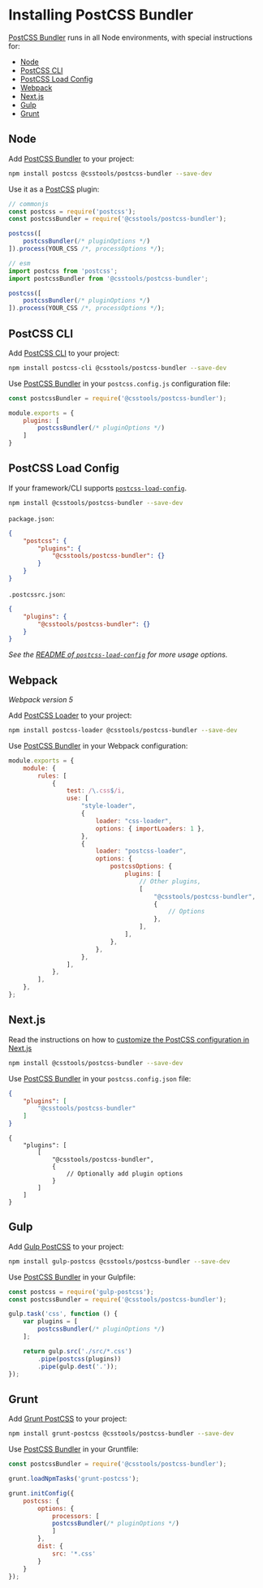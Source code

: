 # Installing PostCSS Bundler

[PostCSS Bundler] runs in all Node environments, with special instructions for:

- [Node](#node)
- [PostCSS CLI](#postcss-cli)
- [PostCSS Load Config](#postcss-load-config)
- [Webpack](#webpack)
- [Next.js](#nextjs)
- [Gulp](#gulp)
- [Grunt](#grunt)



## Node

Add [PostCSS Bundler] to your project:

```bash
npm install postcss @csstools/postcss-bundler --save-dev
```

Use it as a [PostCSS] plugin:

```js
// commonjs
const postcss = require('postcss');
const postcssBundler = require('@csstools/postcss-bundler');

postcss([
	postcssBundler(/* pluginOptions */)
]).process(YOUR_CSS /*, processOptions */);
```

```js
// esm
import postcss from 'postcss';
import postcssBundler from '@csstools/postcss-bundler';

postcss([
	postcssBundler(/* pluginOptions */)
]).process(YOUR_CSS /*, processOptions */);
```

## PostCSS CLI

Add [PostCSS CLI] to your project:

```bash
npm install postcss-cli @csstools/postcss-bundler --save-dev
```

Use [PostCSS Bundler] in your `postcss.config.js` configuration file:

```js
const postcssBundler = require('@csstools/postcss-bundler');

module.exports = {
	plugins: [
		postcssBundler(/* pluginOptions */)
	]
}
```

## PostCSS Load Config

If your framework/CLI supports [`postcss-load-config`](https://github.com/postcss/postcss-load-config).

```bash
npm install @csstools/postcss-bundler --save-dev
```

`package.json`:

```json
{
	"postcss": {
		"plugins": {
			"@csstools/postcss-bundler": {}
		}
	}
}
```

`.postcssrc.json`:

```json
{
	"plugins": {
		"@csstools/postcss-bundler": {}
	}
}
```

_See the [README of `postcss-load-config`](https://github.com/postcss/postcss-load-config#usage) for more usage options._

## Webpack

_Webpack version 5_

Add [PostCSS Loader] to your project:

```bash
npm install postcss-loader @csstools/postcss-bundler --save-dev
```

Use [PostCSS Bundler] in your Webpack configuration:

```js
module.exports = {
	module: {
		rules: [
			{
				test: /\.css$/i,
				use: [
					"style-loader",
					{
						loader: "css-loader",
						options: { importLoaders: 1 },
					},
					{
						loader: "postcss-loader",
						options: {
							postcssOptions: {
								plugins: [
									// Other plugins,
									[
										"@csstools/postcss-bundler",
										{
											// Options
										},
									],
								],
							},
						},
					},
				],
			},
		],
	},
};
```

## Next.js

Read the instructions on how to [customize the PostCSS configuration in Next.js](https://nextjs.org/docs/advanced-features/customizing-postcss-config)

```bash
npm install @csstools/postcss-bundler --save-dev
```

Use [PostCSS Bundler] in your `postcss.config.json` file:

```json
{
	"plugins": [
		"@csstools/postcss-bundler"
	]
}
```

```json5
{
	"plugins": [
		[
			"@csstools/postcss-bundler",
			{
				// Optionally add plugin options
			}
		]
	]
}
```

## Gulp

Add [Gulp PostCSS] to your project:

```bash
npm install gulp-postcss @csstools/postcss-bundler --save-dev
```

Use [PostCSS Bundler] in your Gulpfile:

```js
const postcss = require('gulp-postcss');
const postcssBundler = require('@csstools/postcss-bundler');

gulp.task('css', function () {
	var plugins = [
		postcssBundler(/* pluginOptions */)
	];

	return gulp.src('./src/*.css')
		.pipe(postcss(plugins))
		.pipe(gulp.dest('.'));
});
```

## Grunt

Add [Grunt PostCSS] to your project:

```bash
npm install grunt-postcss @csstools/postcss-bundler --save-dev
```

Use [PostCSS Bundler] in your Gruntfile:

```js
const postcssBundler = require('@csstools/postcss-bundler');

grunt.loadNpmTasks('grunt-postcss');

grunt.initConfig({
	postcss: {
		options: {
			processors: [
			postcssBundler(/* pluginOptions */)
			]
		},
		dist: {
			src: '*.css'
		}
	}
});
```

[Gulp PostCSS]: https://github.com/postcss/gulp-postcss
[Grunt PostCSS]: https://github.com/nDmitry/grunt-postcss
[PostCSS]: https://github.com/postcss/postcss
[PostCSS CLI]: https://github.com/postcss/postcss-cli
[PostCSS Loader]: https://github.com/postcss/postcss-loader
[PostCSS Bundler]: https://github.com/csstools/postcss-plugins/tree/main/plugin-packs/postcss-bundler
[Next.js]: https://nextjs.org
